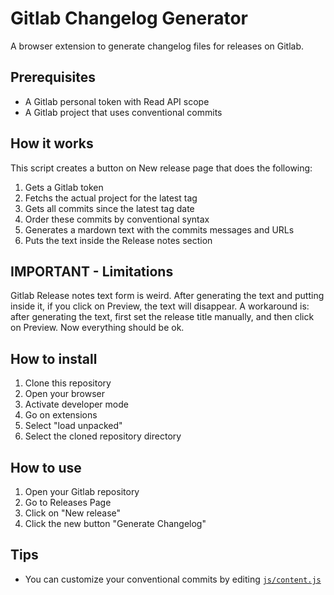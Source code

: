 # Gitlab Changelog Generator
A browser extension to generate changelog files for releases on Gitlab.

## Prerequisites
- A Gitlab personal token with Read API scope
- A Gitlab project that uses conventional commits

## How it works
This script creates a button on New release page that does the following:
1. Gets a Gitlab token
2. Fetchs the actual project for the latest tag
3. Gets all commits since the latest tag date
4. Order these commits by conventional syntax
5. Generates a mardown text with the commits messages and URLs
6. Puts the text inside the Release notes section

## IMPORTANT - Limitations
Gitlab Release notes text form is weird. After generating the text and putting inside it, if you click on Preview, the text will disappear. A workaround is: after generating the text, first set the release title manually, and then click on Preview. Now everything should be ok.

## How to install
1. Clone this repository
2. Open your browser
3. Activate developer mode
4. Go on extensions
5. Select "load unpacked"
6. Select the cloned repository directory

## How to use
1. Open your Gitlab repository
2. Go to Releases Page
3. Click on "New release"
4. Click the new button "Generate Changelog"

## Tips
- You can customize your conventional commits by editing [`js/content.js`](js/content.js)
